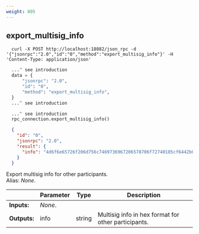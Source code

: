 ```yaml
---
weight: 805
---
```


## **export_multisig_info**

```shell
  curl -X POST http://localhost:18082/json_rpc -d '{"jsonrpc":"2.0","id":"0","method":"export_multisig_info"}' -H 'Content-Type: application/json'
```
```python
  ...^ see introduction
  data = {
      "jsonrpc": "2.0",
      "id": "0",
      "method": "export_multisig_info",
  }
  ...^ see introduction
```
```py
  ...^ see introduction
  rpc_connection.export_multisig_info()
```
```json
  {
    "id": "0",
    "jsonrpc": "2.0",
    "result": {
      "info": "4d6f6e65726f206d756c7469736967206578706f72740105cf6442b09b75f5eca9d846771fe1a879c9a97ab0553ffbcec64b1148eb7832b51e7898d7944c41cee000415c5a98f4f80dc0efdae379a98805bb6eacae743446f6f421cd03e129eb5b27d6e3b73eb6929201507c1ae706c1a9ecd26ac8601932415b0b6f49cbbfd712e47d01262c59980a8f9a8be776f2bf585f1477a6df63d6364614d941ecfdcb6e958a390eb9aa7c87f056673d73bc7c5f0ab1f74a682e902e48a3322c0413bb7f6fd67404f13fb8e313f70a0ce568c853206751a334ef490068d3c8ca0e"
    }
  }
```
Export multisig info for other participants.  
Alias: *None*.  

|             | Parameter | Type   | Description
| ---         | ---       | ---    | ---
|**Inputs:**  | *None*.   |        | 
|**Outputs:** | info      | string | Multisig info in hex format for other participants.